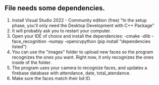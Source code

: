 File needs some dependencies.
--------------------------------------------------------------------------------------------------------------------------------------------------
1. Install Visual Studio 2022 - Community edition (free) "In the setup phase, you'll only need the Desktop Development with C++ Package"
2. It will probably ask you to restart your computer.
3. Open your IDE of choice and install the dependencies: -cmake -dlib -face_recognition -numpy -opencvpython (pip install "dependencies listed")
4. You can use the "images" folder to upload new faces so the program recognizes the ones you want. Right now, it only recognizes the ones inside of the folder.
5. The program uses your camera to recognize faces, and updates a firebase database with attendance, date, total_atendance.
6. Make sure the faces match their bd ID.